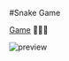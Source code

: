 #Snake Game

[Game](https://anniemarkina.github.io/Snake_Game/) 🐍🐍🐍

![preview](https://media.giphy.com/media/JQAdMHNO7JhWkDsv2y/giphy.gif)
